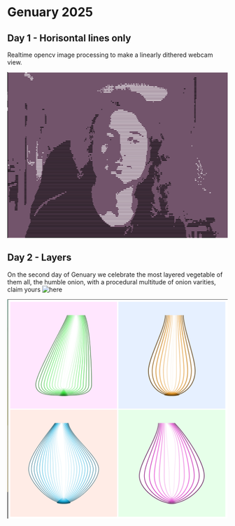 # Genuary 2025

## Day 1 - Horisontal lines only
Realtime opencv image processing to make a linearly dithered webcam view.

![](1.png)

## Day 2 - Layers
On the second day of Genuary we celebrate the most layered vegetable of them all, the humble onion, with a procedural multitude of onion varities, claim yours ![here](https://demborg.se/genuary25/onion)

![](2.png)